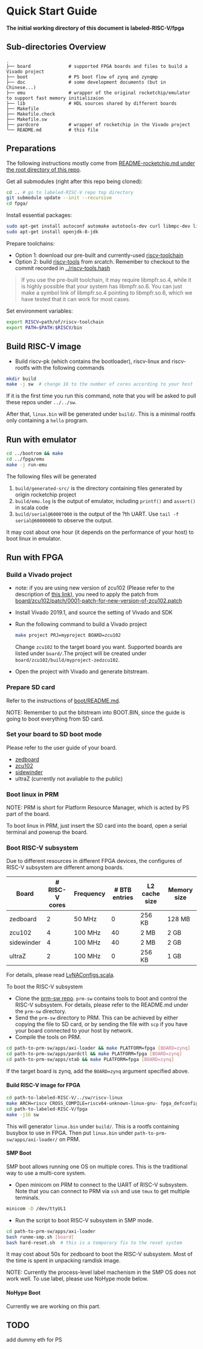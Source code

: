 # Quick Start Guide

**The initial working directory of this document is labeled-RISC-V/fpga**

## Sub-directories Overview

```
.
├── board              # supported FPGA boards and files to build a Vivado project
├── boot               # PS boot flow of zynq and zynqmp
├── doc                # some development documents (but in Chinese...)
├── emu                # wrapper of the original rocketchip/emulator to support fast memory initializaion
├── lib                # HDL sources shared by different boards
├── Makefile
├── Makefile.check
├── Makefile.sw
├── pardcore           # wrapper of rocketchip in the Vivado project
└── README.md          # this file
```

## Preparations

The following instructions mostly come from [README-rocketchip.md under the root directory of this repo](../README-rocketchip.md).

Get all submodules (right after this repo being cloned):

```sh
cd .. # go to labeled-RISC-V repo top directory
git submodule update --init --recursive
cd fpga/
```

Install essential packages:

```sh
sudo apt-get install autoconf automake autotools-dev curl libmpc-dev libmpfr-dev libgmp-dev libusb-1.0-0-dev gawk build-essential bison flex texinfo gperf libtool patchutils bc zlib1g-dev device-tree-compiler pkg-config libexpat-dev
sudo apt-get install openjdk-8-jdk
```

Prepare toolchains:

- Option 1: download our pre-built and currently-used [riscv-toolchain](https://github.com/LvNA-system/labeled-RISC-V/releases/download/v0.1.0/riscv-toolchain-2018.05.24.tar.gz)
- Option 2: build [riscv-tools](https://github.com/riscv/riscv-tools) from srcatch. Remember to checkout to the commit recorded in [../riscv-tools.hash](../riscv-tools.hash)

> If you use the pre-built toolchain, it may require libmpfr.so.4, while it is highly possible that your system has libmpfr.so.6.
> You can just make a symbol link of libmpfr.so.4 pointing to libmpfr.so.6, which we have tested that it can work for most cases.

Set environment variables:

```sh
export RISCV=path/of/riscv-toolchain
export PATH=$PATH:$RISCV/bin
```

## Build RISC-V image

- Build riscv-pk (which contains the bootloader), riscv-linux and riscv-rootfs with the following commands

```sh
mkdir build
make -j sw  # change 16 to the number of cores according to your host
```

If it is the first time you run this command, note that you will be asked to pull these repos under `../../sw`.

After that, `linux.bin` will be generated under `build/`.
This is a minimal rootfs only containing a `hello` program.

## Run with emulator

```sh
cd ../bootrom && make
cd ../fpga/emu
make -j run-emu
```

The following files will be generated

1. `build/generated-src/` is the directory containing files generated by origin rocketchip project
2. `build/emu.log` is the output of emulator, including `printf()` and `assert()` in scala code
3. `build/serial@6000?000` is the output of the ?th UART. Use `tail -f serial@60000000` to observe the output.

It may cost about one hour (it depends on the performance of your host) to boot linux in emulator.

## Run with FPGA

### Build a Vivado project

- note: if you are using new version of zcu102 (Please refer to the description of [this link](https://www.xilinx.com/support/answers/71961.html)), you need to apply the patch from [board/zcu102/patch/0001-patch-for-new-version-of-zcu102.patch](board/zcu102/patch/0001-patch-for-new-version-of-zcu102.patch)
- Install Vivado 2019.1, and source the setting of Vivado and SDK
- Run the following command to build a Vivado project

    ```sh
    make project PRJ=myproject BOARD=zcu102
    ```

    Change `zcu102` to the target board you want. Supported boards are listed under `board/`.The project will be created under `board/zcu102/build/myproject-zedzcu102`.
- Open the project with Vivado and generate bitstream.

### Prepare SD card

Refer to the instructions of [boot/README.md](boot/README.md).

NOTE: Remember to put the bitstream into BOOT.BIN, since the guide is going to boot everything from SD card.

### Set your board to SD boot mode

Please refer to the user guide of your board.

- [zedboard](http://www.zedboard.org/sites/default/files/ZedBoard_HW_UG_v1_1.pdf)
- [zcu102](https://www.xilinx.com/support/documentation/boards_and_kits/zcu102/ug1182-zcu102-eval-bd.pdf)
- [sidewinder](http://sidewinder.fidus.com)
- ultraZ (currently not avaliable to the public)

### Boot linux in PRM

NOTE: PRM is short for Platform Resource Manager, which is acted by PS part of the board.

To boot linux in PRM, just insert the SD card into the board, open a serial terminal and powerup the board.

### Boot RISC-V subsystem

Due to different resources in different FPGA devices,
the configures of RISC-V subsystem are different among boards.

| Board | # RISC-V cores | Frequency | # BTB entries | L2 cache size | Memory size |
| --- | --- | --- | --- | --- | --- |
| zedboard | 2 | 50 MHz | 0 | 256 KB | 128 MB |
| zcu102 | 4 | 100 MHz | 40 | 2 MB | 2 GB |
| sidewinder | 4 | 100 MHz | 40 | 2 MB | 2 GB |
| ultraZ | 2 | 100 MHz | 0 | 256 KB | 1 GB |

For details, please read [LvNAConfigs.scala](../src/main/scala/lvna/LvNAConfigs.scala).

To boot the RISC-V subsystem

- Clone the [prm-sw repo](https://github.com/LvNA-system/prm-sw).
    `prm-sw` contains tools to boot and control the RISC-V subsystem.
    For details, please refer to the README.md under the `prm-sw` directory.
- Send the `prm-sw` directory to PRM.
    This can be achieved by either copying the file to SD card,
    or by sending the file with `scp` if you have your board connected to your host by network.
- Compile the tools on PRM.

```sh
cd path-to-prm-sw/apps/axi-loader && make PLATFORM=fpga [BOARD=zynq]
cd path-to-prm-sw/apps/pardctl && make PLATFORM=fpga [BOARD=zynq]
cd path-to-prm-sw/apps/stab && make PLATFORM=fpga [BOARD=zynq]
```

If the target board is zynq, add the `BOARD=zynq` argument specified above.

#### Build RISC-V image for FPGA

```sh
cd path-to-labeled-RISC-V/../sw/riscv-linux
make ARCH=riscv CROSS_COMPILE=riscv64-unknown-linux-gnu- fpga_defconfig
cd path-to-labeled-RISC-V/fpga
make -j16 sw
```

This will generator `linux.bin` under `build/`.
This is a rootfs containing busybox to use in FPGA.
Then put `linux.bin` under `path-to-prm-sw/apps/axi-loader/` on PRM.

#### SMP Boot

SMP boot allows running one OS on multiple cores.
This is the traditional way to use a multi-core system.

- Open minicom on PRM to connect to the UART of RISC-V subsystem.
Note that you can connect to PRM via `ssh` and use `tmux` to get multiple terminals.

```sh
minicom -D /dev/ttyUL1
```

- Run the script to boot RISC-V subsystem in SMP mode.

```sh
cd path-to-prm-sw/apps/axi-loader
bash runme-smp.sh [board]
bash hard-reset.sh  # this is a temporary fix to the reset system
```

It may cost about 50s for zedboard to boot the RISC-V subsystem. Most of the time is spent in unpacking ramdisk image.

NOTE: Currently the process-level label machenism in the SMP OS does not work well.
To use label, please use NoHype mode below.

#### NoHype Boot

Currently we are working on this part.

<!--
NoHype boot allows running multiple OSes on multiple cores.
This is a new virtualization method provided by LvNA.

* Open 4 minicoms in different terminals on PRM to connect to the UARTs of RISC-V subsystem.
Note that you can connect to PRM via `ssh` and use `tmux` to get multiple terminals.
```
minicom -D /dev/ttyUL1
minicom -D /dev/ttyUL2
minicom -D /dev/ttyUL3
minicom -D /dev/ttyUL4
```
* Run the script to boot every cores of the RISC-V subsystem in NoHype mode.
```
cd path-to-prm-sw/app/axi-loader
bash hard-reset.sh
bash runme-nohype.sh [board] 0
bash runme-nohype.sh [board] 1
...
```
NOTE: Do not call `runme-nohype.sh` with a `hartid` larger than the number of RISC-V cores on the board.
Else the behavior is undefined.

#### Label-Based Performance Counters

Open a new terminal on PRM. Then run
```
cd path-to-prm-sw/app/stab/build
./stab-fpga [board]
```
This will show all statistic counters every second.

#### Label-Based Performance Control

Open a new terminal on PRM. Then run
```
cd path-to-prm-sw/app/pardctl
ls cp-config/?core/

# pick one of the configure file
./build/pardctl-fpga < cp-config/2core/LLC-12-4-config
```

Currently we provide the configure files to adjust the LLC way partition
and the memory bandwidth allocation before LLC.
For details, please refer to the [README.md about pardctl](prm-sw/app/pardctl/README.md).

-->

## TODO

add dummy eth for PS
